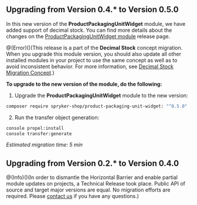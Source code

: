 ## Upgrading from Version 0.4.* to Version 0.5.0

In this new version of the **ProductPackagingUnitWidget** module, we have added support of decimal stock. You can find more details about the changes on the [ProductPackagingUnitWidget module](https://github.com/spryker-shop/product-packaging-unit-widget/releases) release page.

@(Error)()(This release is a part of the **Decimal Stock** concept migration. When you upgrade this module version, you should also update all other installed modules in your project to use the same concept as well as to avoid inconsistent behavior. For more information, see [Decimal Stock Migration Concept](https://documentation.spryker.com/docs/en/decimal-stock-concept).)

**To upgrade to the new version of the module, do the following:**

1. Upgrade the **ProductPackagingUnitWidget** module to the new version:

```bash
composer require spryker-shop/product-packaging-unit-widget: "^0.5.0" --update-with-dependencies
```
2. Run the transfer object generation:

```bash
console propel:install
console transfer:generate
```

*Estimated migration time: 5 min*

## Upgrading from Version 0.2.* to Version 0.4.0

@(Info)()(In order to dismantle the Horizontal Barrier and enable partial module updates on projects, a Technical Release took place. Public API of source and target major versions are equal. No migration efforts are required. Please [contact us](https://support.spryker.com/hc/en-us) if you have any questions.)